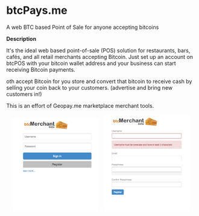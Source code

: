 # btcPays.me
A web BTC based Point of Sale for anyone accepting bitcoins

<b>Description</b>

It's the ideal web based point-of-sale (POS) solution for restaurants, bars, cafés, and all retail merchants accepting Bitcoin.
Just set up an account on btcPOS with your bitcoin wallet address and your business can start receiving Bitcoin payments.

oth accept Bitcoin for you store and convert that bitcoin to receive cash by selling your coin back to your customers. (advertise and bring new customers in!)

This is an effort of Geopay.me marketplace merchant tools.

<div align="center">
        <img width="45%" src="screen-shots/intro.png" alt="About screen" title="Login screen"</img>
        <img height="0" width="8px">
        <img width="45%" src="screen-shots/register.png" alt="List screen" title="Register screen"></img>
</div>
